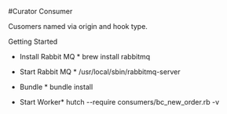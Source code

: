 #Curator Consumer

Cusomers named via origin and hook type. 

Getting Started

* Install Rabbit MQ *
    brew install rabbitmq

* Start Rabbit MQ *
    /usr/local/sbin/rabbitmq-server

* Bundle *
    bundle install

* Start Worker*
    hutch --require  consumers/bc_new_order.rb -v
